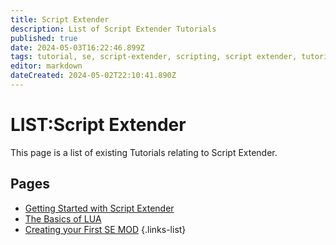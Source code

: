 ```yaml
---
title: Script Extender
description: List of Script Extender Tutorials
published: true
date: 2024-05-03T16:22:46.899Z
tags: tutorial, se, script-extender, scripting, script extender, tutorials
editor: markdown
dateCreated: 2024-05-02T22:10:41.890Z
---
```


# LIST:Script Extender
This page is a list of existing Tutorials relating to Script Extender.

## Pages
- [Getting Started with Script Extender](GettingStarted)
- [The Basics of LUA](the_basics_of_lua)
- [Creating your First SE MOD](creating_your_first_se_mod)
{.links-list}